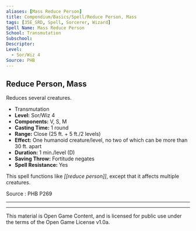 ```yaml
---
aliases: [Mass Reduce Person]
title: Compendium/Basics/Spell/Reduce Person, Mass
tags: [35E_SRD, Spell, Sorcerer, Wizard]
Spell Name: Mass Reduce Person
School: Transmutation
Subschool: 
Descriptor: 
Level:
  - Sor/Wiz 4
Source: PHB
---
```



## Reduce Person, Mass

Reduces several creatures.

*   Transmutation
*   **Level:** Sor/Wiz 4
*   **Components:** V, S, M
*   **Casting Time:** 1 round
*   **Range:** Close (25 ft. + 5 ft./2 levels)
*   **Effect:** One humanoid creature/level, no two of which can be more than 30 ft. apart
*   **Duration:** 1 min./level (D)
*   **Saving Throw:** Fortitude negates
*   **Spell Resistance:** Yes

This spell functions like <i>[[reduce person]]</i>, except that it affects multiple creatures.

Source : PHB P269

---

---

This material is Open Game Content, and is licensed for public use under
the terms of the Open Game License v1.0a.
